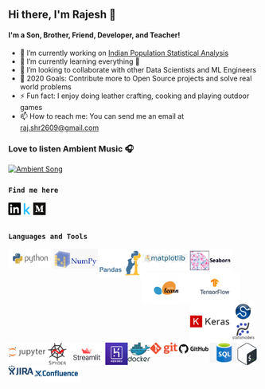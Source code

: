 ## Hi there, I'm Rajesh 👋

#### **I'm a Son, Brother, Friend, Developer, and Teacher!**
- 🔭 I’m currently working on [Indian Population Statistical Analysis](https://www.kaggle.com/sm261998/indian-population-stats-for-data-analysis)
- 🌱 I’m currently learning everything 🤣
- 👯 I’m looking to collaborate with other Data Scientists and ML Engineers
- 🥅 2020 Goals: Contribute more to Open Source projects and solve real world problems
- ⚡ Fun fact: I enjoy doing leather crafting, cooking and playing outdoor games
- 📫 How to reach me: You can send me an email at raj.shr2609@gmail.com

### Love to listen Ambient Music 🎧
[<img src="https://github.com/Rajesh-ML-Engg/Rajesh-ML-Engg/blob/dev/Supp_files/sound_cloud.gif" alt="Ambient Song" width="140" />](https://soundcloud.com/ambientmusicalgenre/kasseo-border)

### **``Find me here``**
[<img align="left" alt="Rajesh | Linkedin" width="25px" src="https://github.com/Rajesh-ML-Engg/Rajesh-ML-Engg/blob/dev/Supp_files/linkedin.svg" />](https://www.linkedin.com/in/rajesh-ml-engg)
[<img align="left" alt="Rajesh | Kaggle" width="25px" src="https://github.com/Rajesh-ML-Engg/Rajesh-ML-Engg/blob/dev/Supp_files/kaggle.png" />](https://www.kaggle.com/rajesh2609)
[<img align="left" alt="Rajesh | Medium" width="25px" src="https://github.com/Rajesh-ML-Engg/Rajesh-ML-Engg/blob/dev/Supp_files/medium.png" />](https://medium.com/@Rajesh_ML_Engg)

<br />
<br />

### **``Languages and Tools``**
[<img align="left" alt="Rajesh | Python" width="90px" 
src="https://github.com/Rajesh-ML-Engg/Rajesh-ML-Engg/blob/master/Supp_files/python.png" />](https://www.python.org/)
[<img align="left" alt="Rajesh | Numpy" width="90px" 
src="https://github.com/Rajesh-ML-Engg/Rajesh-ML-Engg/blob/master/Supp_files/numpy.png" />](https://numpy.org/)
[<img align="left" alt="Rajesh | Pandas" width="90px" 
src="https://github.com/Rajesh-ML-Engg/Rajesh-ML-Engg/blob/master/Supp_files/pandas.jpg" />](https://pandas.pydata.org/)
[<img align="left" alt="Rajesh | Matplotlib" width="90px" src="https://github.com/Rajesh-ML-Engg/Rajesh-ML-Engg/blob/master/Supp_files/Matplotlib.jpeg" />](https://matplotlib.org/)
[<img align="left" alt="Rajesh | Seaborn" width="90px" 
src="https://github.com/Rajesh-ML-Engg/Rajesh-ML-Engg/blob/master/Supp_files/seaborn.png" />](https://seaborn.pydata.org/)
[<img align="left" alt="Rajesh | Scikit-learn" width="95px" 
src="https://github.com/Rajesh-ML-Engg/Rajesh-ML-Engg/blob/master/Supp_files/sklearn.jpg" />](https://scikit-learn.org/stable/)
[<img align="left" alt="Rajesh | Tensorflow" width="100px" 
src="https://github.com/Rajesh-ML-Engg/Rajesh-ML-Engg/blob/master/Supp_files/tf.png" />](https://www.tensorflow.org/)
[<img align="left" alt="Rajesh | Keras" width="85px" 
src="https://github.com/Rajesh-ML-Engg/Rajesh-ML-Engg/blob/master/Supp_files/keras.png" />](https://keras.io/)

<br />
<br />

[<img align="left" alt="Rajesh | Scipy" width="45px" 
src="https://github.com/Rajesh-ML-Engg/Rajesh-ML-Engg/blob/master/Supp_files/scipy.jpg" />](https://www.scipy.org/)
[<img align="left" alt="Rajesh | Statsmodels" width="45px" src="https://github.com/Rajesh-ML-Engg/Rajesh-ML-Engg/blob/master/Supp_files/statsmodels.svg" />](https://www.statsmodels.org/stable/index.html)
[<img align="left" alt="Rajesh | Jupyter Notebook" width="75px" src="https://github.com/Rajesh-ML-Engg/Rajesh-ML-Engg/blob/master/Supp_files/jupyter.png" />](https://jupyterlab.readthedocs.io/en/stable/)
[<img align="left" alt="Rajesh | Spyder" width="45px" 
src="https://github.com/Rajesh-ML-Engg/Rajesh-ML-Engg/blob/master/Supp_files/spyder.png" />](https://www.spyder-ide.org/)
[<img align="left" alt="Rajesh | Streamlit" width="75px" 
src="https://github.com/Rajesh-ML-Engg/Rajesh-ML-Engg/blob/master/Supp_files/streamlit.png" />](https://www.streamlit.io/)
[<img align="left" alt="Rajesh | Heroku" width="45px" 
src="https://github.com/Rajesh-ML-Engg/Rajesh-ML-Engg/blob/master/Supp_files/heroku.jpg" />](https://id.heroku.com/login)
[<img align="left" alt="Rajesh | Docker" width="45px" 
src="https://github.com/Rajesh-ML-Engg/Rajesh-ML-Engg/blob/master/Supp_files/docker.png" />](https://www.docker.com/)
[<img align="left" alt="Rajesh | Git" width="55px" 
src="https://github.com/Rajesh-ML-Engg/Rajesh-ML-Engg/blob/master/Supp_files/git.png" />](https://git-scm.com/)
[<img align="left" alt="Rajesh | GitHub" width="65px" 
src="https://github.com/Rajesh-ML-Engg/Rajesh-ML-Engg/blob/master/Supp_files/github.png" />](https://github.com/)

<br />
<br />

[<img align="left" alt="Rajesh | SQL" width="55px" 
src="https://github.com/Rajesh-ML-Engg/Rajesh-ML-Engg/blob/master/Supp_files/sql.jpg" />](https://www.oracle.com/database/technologies/appdev/sqldeveloper-landing.html)
[<img align="left" alt="Rajesh | Shell" width="40px" 
src="https://github.com/Rajesh-ML-Engg/Rajesh-ML-Engg/blob/master/Supp_files/shell.png" />](https://www.shellscript.sh/)
[<img align="left" alt="Rajesh | JIRA" width="50px" 
src="https://github.com/Rajesh-ML-Engg/Rajesh-ML-Engg/blob/master/Supp_files/jira.png" />](https://www.atlassian.com/software/jira)
[<img align="left" alt="Rajesh | Confluence" width="95px" src="https://github.com/Rajesh-ML-Engg/Rajesh-ML-Engg/blob/master/Supp_files/confluence.png" />](https://support.atlassian.com/confluence-cloud/)